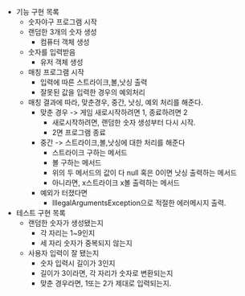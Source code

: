 - 기능 구현 목록
    - 숫자야구 프로그램 시작
    - 랜덤한 3개의 숫자 생성
        - 컴퓨터 객체 생성
    - 숫자를 입력받음
        - 유저 객체 생성
    - 매칭 프로그램 시작
        - 입력에 따른 스트라이크,볼,낫싱 출력
        - 잘못된 값을 입력한 경우의 예외처리
    - 매칭 결과에 따라, 맞춘경우, 중간, 낫싱, 예외 처리를 해준다.
        - 맞춘 경우 -> 게임 새로시작하려면 1, 종료하려면 2
            - 새로시작하려면, 랜덤한 숫자 생성부터 다시 시작.
            - 2면 프로그램 종료
        - 중간 -> 스트라이크,볼,낫싱에 대한 처리를 해준다
            - 스트라이크 구하는 메서드
            - 볼 구하는 메서드
            - 위의 두 메서드의 값이 다 null 혹은 0이면 낫싱 출력하는 메서드
            - 아니라면, x스트라이크 x볼 출력하는 메서드
        - 예외가 터졌다면
            - IllegalArgumentsException으로 적절한 에러메시지 출력.
- 테스트 구현 목록
    - 랜덤한 숫자가 생성됐는지
        - 각 자리는 1~9인지
        - 세 자리 숫자가 중복되지 않는지
    - 사용자 입력이 잘 됐는지
        - 숫자 입력시 길이가 3인지
        - 길이가 3이라면, 각 자리가 숫자로 변환되는지
        - 맞춘 경우라면, 1또는 2가 제대로 입력되는지.
